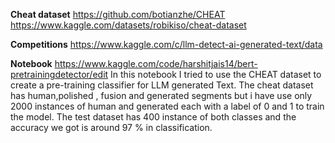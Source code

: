 **Cheat dataset**
https://github.com/botianzhe/CHEAT
https://www.kaggle.com/datasets/robikiso/cheat-dataset

**Competitions**
https://www.kaggle.com/c/llm-detect-ai-generated-text/data

**Notebook**
https://www.kaggle.com/code/harshitjais14/bert-pretrainingdetector/edit
In this notebook I tried to use the CHEAT dataset to create a pre-training classifier for LLM generated Text.
The cheat dataset has human,polished , fusion and generated segments but i have use only 2000 instances of human and generated each with a label of 0 and 1 to train the model. 
The test dataset has 400 instance of both classes and the accuracy we got is around 97 % in classification.
